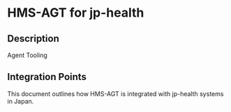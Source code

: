 # HMS-AGT for jp-health

## Description

Agent Tooling

## Integration Points

This document outlines how HMS-AGT is integrated with jp-health systems in Japan.
